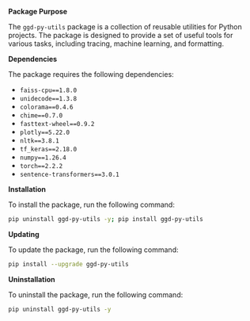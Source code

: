 **Package Purpose**

The `ggd-py-utils` package is a collection of reusable utilities for Python projects. The package is designed to provide a set of useful tools for various tasks, including tracing, machine learning, and formatting.

**Dependencies**

The package requires the following dependencies:

* `faiss-cpu==1.8.0`
* `unidecode==1.3.8`
* `colorama==0.4.6`
* `chime==0.7.0`
* `fasttext-wheel==0.9.2`
* `plotly==5.22.0`
* `nltk==3.8.1`
* `tf_keras==2.18.0`
* `numpy==1.26.4`
* `torch==2.2.2`
* `sentence-transformers==3.0.1`

**Installation**

To install the package, run the following command:
```bash
pip uninstall ggd-py-utils -y; pip install ggd-py-utils
```
**Updating**

To update the package, run the following command:
```bash
pip install --upgrade ggd-py-utils
```
**Uninstallation**

To uninstall the package, run the following command:
```bash
pip uninstall ggd-py-utils -y
```